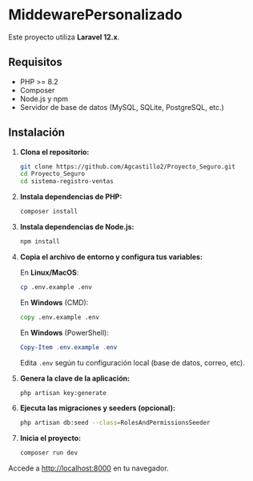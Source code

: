# MiddewarePersonalizado

Este proyecto utiliza **Laravel 12.x**.

## Requisitos

- PHP >= 8.2
- Composer
- Node.js y npm
- Servidor de base de datos (MySQL, SQLite, PostgreSQL, etc.)

## Instalación

1. **Clona el repositorio:**
   ```sh
   git clone https://github.com/Agcastillo2/Proyecto_Seguro.git
   cd Proyecto_Seguro
   cd sistema-registro-ventas
   ```

2. **Instala dependencias de PHP:**
   ```sh
   composer install
   ```

3. **Instala dependencias de Node.js:**
   ```sh
   npm install
   ```

4. **Copia el archivo de entorno y configura tus variables:**

    En **Linux/MacOS**:
    ```sh
    cp .env.example .env
    ```

    En **Windows** (CMD):
    ```cmd
    copy .env.example .env
    ```

    En **Windows** (PowerShell):
    ```powershell
    Copy-Item .env.example .env
    ```
   Edita `.env` según tu configuración local (base de datos, correo, etc).

5. **Genera la clave de la aplicación:**
   ```sh
   php artisan key:generate
   ```

6. **Ejecuta las migraciones y seeders (opcional):**
   ```sh
   php artisan db:seed --class=RolesAndPermissionsSeeder
   ```

7. **Inicia el proyecto:**
   ```sh
   composer run dev
   ```

Accede a [http://localhost:8000](http://localhost:8000) en tu navegador.
